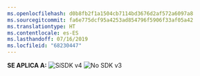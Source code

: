 ```yaml
---
ms.openlocfilehash: d0b8fb2f1a1504cb7114bd3676d2af572a6097a8
ms.sourcegitcommit: fa6e775dcf95a4253ad854796f5906f33af05a42
ms.translationtype: HT
ms.contentlocale: es-ES
ms.lasthandoff: 07/16/2019
ms.locfileid: "68230447"
---
```

<Token>**SE APLICA A:** ![Sí](../media/yes.png)SDK v4 ![No](../media/no.png) SDK v3</Token>
